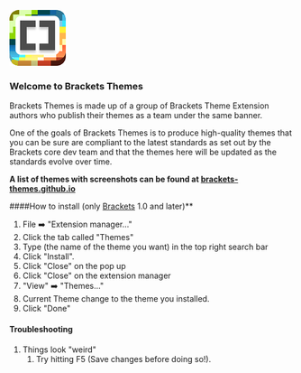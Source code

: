 ![Brackets-Themes](/images/bracket-themes-icon-100x99.png) 
### Welcome to Brackets Themes

Brackets Themes is made up of a group of Brackets Theme Extension authors who publish their themes as a team under the same banner.

One of the goals of Brackets Themes is to produce high-quality themes that you can be sure are compliant to the latest standards as set out by the Brackets core dev team and that the themes here will be updated as the standards evolve over time.

**A list of themes with screenshots can be found at [brackets-themes.github.io](http://brackets-themes.github.io)**

####How to install (only [Brackets](http://www.brackets.io/) 1.0 and later)**

1. File :arrow_right: "Extension manager…"
2. Click the tab called "Themes"
3. Type (the name of the theme you want) in the top right search bar
4. Click "Install".
5. Click "Close" on the pop up
6. Click "Close" on the extension manager
7. "View" :arrow_right: "Themes…"
8. Current Theme change to the theme you installed.
10. Click "Done" 

#### Troubleshooting

1. Things look "weird"
	1. Try hitting F5 (Save changes before doing so!).

